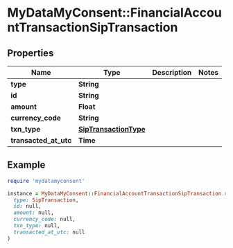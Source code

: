 # MyDataMyConsent::FinancialAccountTransactionSipTransaction

## Properties

| Name | Type | Description | Notes |
| ---- | ---- | ----------- | ----- |
| **type** | **String** |  |  |
| **id** | **String** |  |  |
| **amount** | **Float** |  |  |
| **currency_code** | **String** |  |  |
| **txn_type** | [**SipTransactionType**](SipTransactionType.md) |  |  |
| **transacted_at_utc** | **Time** |  |  |

## Example

```ruby
require 'mydatamyconsent'

instance = MyDataMyConsent::FinancialAccountTransactionSipTransaction.new(
  type: SipTransaction,
  id: null,
  amount: null,
  currency_code: null,
  txn_type: null,
  transacted_at_utc: null
)
```

